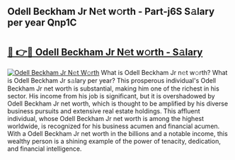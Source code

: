 ## Odell Beckham Jr N𝚎t w𝚘rth - Part-j6S S𝚊lary per year Qnp1C

# <h2><a href="http://gc20fo.nevu.top/?p=Odell+Beckham+Jr">🔗 👉🔴 Odell Beckham Jr N𝚎t w𝚘rth - S𝚊lary</a></h2>

[![Odell Beckham Jr N𝚎t W𝚘rth](https://i.imgur.com/Oavwk0R.jpeg)](http://gc20fo.nevu.top/?p=Odell+Beckham+Jr)
What is Odell Beckham Jr n𝚎t w𝚘rth? What is Odell Beckham Jr s𝚊lary per year?
This prosperous individual's Odell Beckham Jr net worth is substantial, making him one of the richest in his sector. His income from his job is significant, but it is overshadowed by Odell Beckham Jr net worth, which is thought to be amplified by his diverse business pursuits and extensive real estate holdings. This affluent individual, whose Odell Beckham Jr net worth is among the highest worldwide, is recognized for his business acumen and financial acumen. With a Odell Beckham Jr net worth in the billions and a notable income, this wealthy person is a shining example of the power of tenacity, dedication, and financial intelligence.
